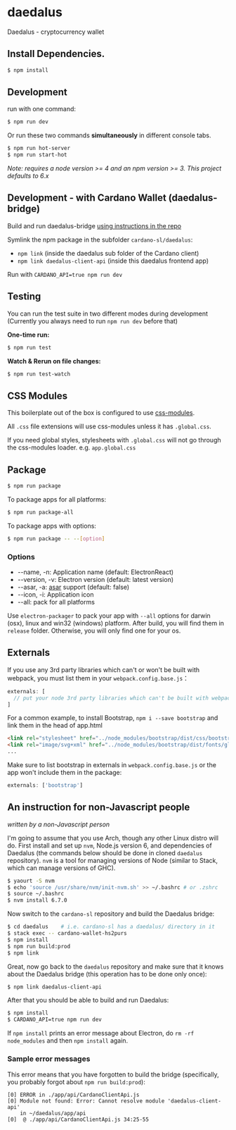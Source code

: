 # daedalus
Daedalus - cryptocurrency wallet

## Install Dependencies.

```bash
$ npm install
```

## Development

run with one command:

```bash
$ npm run dev
```

Or run these two commands __simultaneously__ in different console tabs.

```bash
$ npm run hot-server
$ npm run start-hot
```

*Note: requires a node version >= 4 and an npm version >= 3. This project
defaults to 6.x*

## Development - with Cardano Wallet (daedalus-bridge)

Build and run daedalus-bridge [using instructions in the repo](https://github.com/input-output-hk/cardano-docs.iohk.io/blob/master/_docs/for-contributors/building-from-source.md#generating-types-for-daedalus-bridge)

Symlink the npm package in the subfolder `cardano-sl/daedalus`:
* `npm link` (inside the daedalus sub folder of the Cardano client)
* `npm link daedalus-client-api` (inside this daedalus frontend app)

Run with `CARDANO_API=true npm run dev`

## Testing

You can run the test suite in two different modes during development
(Currently you always need to run `npm run dev` before that) 

**One-time run:**
```bash
$ npm run test
```

**Watch & Rerun on file changes:**
```bash
$ npm run test-watch
```

## CSS Modules

This boilerplate out of the box is configured to use [css-modules](https://github.com/css-modules/css-modules).

All `.css` file extensions will use css-modules unless it has `.global.css`.

If you need global styles, stylesheets with `.global.css` will not go through the
css-modules loader. e.g. `app.global.css`


## Package

```bash
$ npm run package
```

To package apps for all platforms:

```bash
$ npm run package-all
```

To package apps with options:

```bash
$ npm run package -- --[option]
```

### Options

- --name, -n: Application name (default: ElectronReact)
- --version, -v: Electron version (default: latest version)
- --asar, -a: [asar](https://github.com/atom/asar) support (default: false)
- --icon, -i: Application icon
- --all: pack for all platforms

Use `electron-packager` to pack your app with `--all` options for darwin (osx), linux and win32 (windows) platform. After build, you will find them in `release` folder. Otherwise, you will only find one for your os.


## Externals

If you use any 3rd party libraries which can't or won't be built with webpack, you must list them in your `webpack.config.base.js`：

```javascript
externals: [
  // put your node 3rd party libraries which can't be built with webpack here (mysql, mongodb, and so on..)
]
```

For a common example, to install Bootstrap, `npm i --save bootstrap` and link them in the head of app.html

```html
<link rel="stylesheet" href="../node_modules/bootstrap/dist/css/bootstrap.css" />
<link rel="image/svg+xml" href="../node_modules/bootstrap/dist/fonts/glyphicons-halflings-regular.eot" />
...
```

Make sure to list bootstrap in externals in `webpack.config.base.js` or the app won't include them in the package:
```js
externals: ['bootstrap']
```

## An instruction for non-Javascript people

*written by a non-Javascript person*

I'm going to assume that you use Arch, though any other Linux distro will do. First install and set up `nvm`, Node.js version 6, and dependencies of Daedalus (the commands below should be done in cloned `daedalus` repository). `nvm` is a tool for managing versions of Node (similar to Stack, which can manage versions of GHC).

```bash
$ yaourt -S nvm
$ echo 'source /usr/share/nvm/init-nvm.sh' >> ~/.bashrc # or .zshrc
$ source ~/.bashrc
$ nvm install 6.7.0
```

Now switch to the `cardano-sl` repository and build the Daedalus bridge:

```bash
$ cd daedalus    # i.e. cardano-sl has a daedalus/ directory in it
$ stack exec -- cardano-wallet-hs2purs
$ npm install
$ npm run build:prod
$ npm link
```

Great, now go back to the `daedalus` repository and make sure that it knows about the Daedalus bridge (this operation has to be done only once):

```bash
$ npm link daedalus-client-api
```

After that you should be able to build and run Daedalus:

```bash
$ npm install
$ CARDANO_API=true npm run dev
```

If `npm install` prints an error message about Electron, do `rm -rf node_modules` and then `npm install` again.

### Sample error messages

This error means that you have forgotten to build the bridge (specifically, you probably forgot about `npm run build:prod`):

```
[0] ERROR in ./app/api/CardanoClientApi.js
[0] Module not found: Error: Cannot resolve module 'daedalus-client-api'
    in ~/daedalus/app/api
[0]  @ ./app/api/CardanoClientApi.js 34:25-55
```

